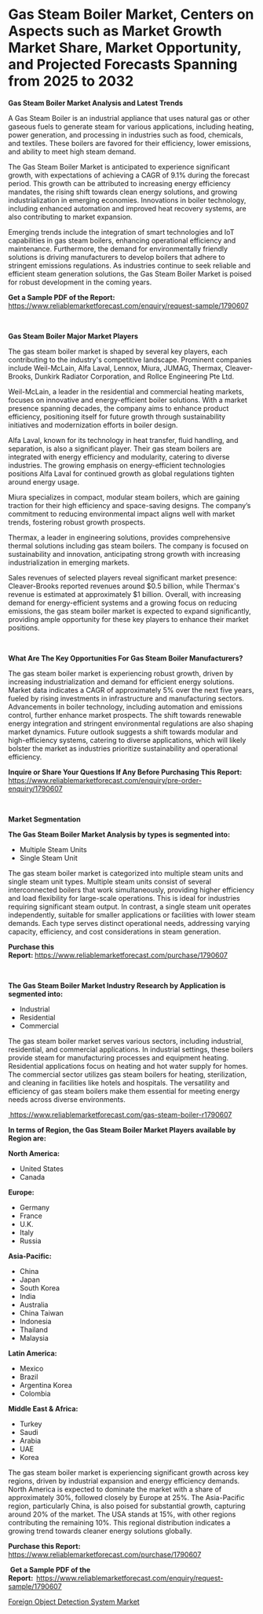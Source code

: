 <p><h1>Gas Steam Boiler Market, Centers on Aspects such as Market Growth Market Share, Market Opportunity, and Projected Forecasts Spanning from 2025 to 2032</h1></p><p><strong>Gas Steam Boiler Market Analysis and Latest Trends</strong></p>
<p><p>A Gas Steam Boiler is an industrial appliance that uses natural gas or other gaseous fuels to generate steam for various applications, including heating, power generation, and processing in industries such as food, chemicals, and textiles. These boilers are favored for their efficiency, lower emissions, and ability to meet high steam demand.</p><p>The Gas Steam Boiler Market is anticipated to experience significant growth, with expectations of achieving a CAGR of 9.1% during the forecast period. This growth can be attributed to increasing energy efficiency mandates, the rising shift towards clean energy solutions, and growing industrialization in emerging economies. Innovations in boiler technology, including enhanced automation and improved heat recovery systems, are also contributing to market expansion.</p><p>Emerging trends include the integration of smart technologies and IoT capabilities in gas steam boilers, enhancing operational efficiency and maintenance. Furthermore, the demand for environmentally friendly solutions is driving manufacturers to develop boilers that adhere to stringent emissions regulations. As industries continue to seek reliable and efficient steam generation solutions, the Gas Steam Boiler Market is poised for robust development in the coming years.</p></p>
<p><strong>Get a Sample PDF of the Report:&nbsp;</strong> <a href="https://www.reliablemarketforecast.com/enquiry/request-sample/1790607?utm_campaign=2011&utm_medium=2&utm_source=Github&utm_content=ia&utm_term=19022025&utm_id=gas-steam-boiler">https://www.reliablemarketforecast.com/enquiry/request-sample/1790607</a></p>
<p>&nbsp;</p>
<p><strong>Gas Steam Boiler Major Market Players</strong></p>
<p><p>The gas steam boiler market is shaped by several key players, each contributing to the industry's competitive landscape. Prominent companies include Weil-McLain, Alfa Laval, Lennox, Miura, JUMAG, Thermax, Cleaver-Brooks, Dunkirk Radiator Corporation, and Rollce Engineering Pte Ltd. </p><p>Weil-McLain, a leader in the residential and commercial heating markets, focuses on innovative and energy-efficient boiler solutions. With a market presence spanning decades, the company aims to enhance product efficiency, positioning itself for future growth through sustainability initiatives and modernization efforts in boiler design.</p><p>Alfa Laval, known for its technology in heat transfer, fluid handling, and separation, is also a significant player. Their gas steam boilers are integrated with energy efficiency and modularity, catering to diverse industries. The growing emphasis on energy-efficient technologies positions Alfa Laval for continued growth as global regulations tighten around energy usage.</p><p>Miura specializes in compact, modular steam boilers, which are gaining traction for their high efficiency and space-saving designs. The company’s commitment to reducing environmental impact aligns well with market trends, fostering robust growth prospects.</p><p>Thermax, a leader in engineering solutions, provides comprehensive thermal solutions including gas steam boilers. The company is focused on sustainability and innovation, anticipating strong growth with increasing industrialization in emerging markets.</p><p>Sales revenues of selected players reveal significant market presence: Cleaver-Brooks reported revenues around $0.5 billion, while Thermax's revenue is estimated at approximately $1 billion. Overall, with increasing demand for energy-efficient systems and a growing focus on reducing emissions, the gas steam boiler market is expected to expand significantly, providing ample opportunity for these key players to enhance their market positions.</p></p>
<p>&nbsp;</p>
<p><strong>What Are The Key Opportunities For Gas Steam Boiler Manufacturers?</strong></p>
<p><p>The gas steam boiler market is experiencing robust growth, driven by increasing industrialization and demand for efficient energy solutions. Market data indicates a CAGR of approximately 5% over the next five years, fueled by rising investments in infrastructure and manufacturing sectors. Advancements in boiler technology, including automation and emissions control, further enhance market prospects. The shift towards renewable energy integration and stringent environmental regulations are also shaping market dynamics. Future outlook suggests a shift towards modular and high-efficiency systems, catering to diverse applications, which will likely bolster the market as industries prioritize sustainability and operational efficiency.</p></p>
<p><strong>Inquire or Share Your Questions If Any Before Purchasing This Report:</strong> <a href="https://www.reliablemarketforecast.com/enquiry/pre-order-enquiry/1790607?utm_campaign=2011&utm_medium=2&utm_source=Github&utm_content=ia&utm_term=19022025&utm_id=gas-steam-boiler">https://www.reliablemarketforecast.com/enquiry/pre-order-enquiry/1790607</a></p>
<p>&nbsp;</p>
<p><strong>Market Segmentation</strong></p>
<p><strong>The Gas Steam Boiler Market Analysis by types is segmented into:</strong></p>
<p><ul><li>Multiple Steam Units</li><li>Single Steam Unit</li></ul></p>
<p><p>The gas steam boiler market is categorized into multiple steam units and single steam unit types. Multiple steam units consist of several interconnected boilers that work simultaneously, providing higher efficiency and load flexibility for large-scale operations. This is ideal for industries requiring significant steam output. In contrast, a single steam unit operates independently, suitable for smaller applications or facilities with lower steam demands. Each type serves distinct operational needs, addressing varying capacity, efficiency, and cost considerations in steam generation.</p></p>
<p><strong>Purchase this Report:&nbsp;</strong><a href="https://www.reliablemarketforecast.com/purchase/1790607?utm_campaign=2011&utm_medium=2&utm_source=Github&utm_content=ia&utm_term=19022025&utm_id=gas-steam-boiler">https://www.reliablemarketforecast.com/purchase/1790607</a></p>
<p>&nbsp;</p>
<p><strong>The Gas Steam Boiler Market Industry Research by Application is segmented into:</strong></p>
<p><ul><li>Industrial</li><li>Residential</li><li>Commercial</li></ul></p>
<p><p>The gas steam boiler market serves various sectors, including industrial, residential, and commercial applications. In industrial settings, these boilers provide steam for manufacturing processes and equipment heating. Residential applications focus on heating and hot water supply for homes. The commercial sector utilizes gas steam boilers for heating, sterilization, and cleaning in facilities like hotels and hospitals. The versatility and efficiency of gas steam boilers make them essential for meeting energy needs across diverse environments.</p></p>
<p><a href="https://www.reliablemarketforecast.com/gas-steam-boiler-r1790607?utm_campaign=2011&utm_medium=2&utm_source=Github&utm_content=ia&utm_term=19022025&utm_id=gas-steam-boiler">&nbsp;https://www.reliablemarketforecast.com/gas-steam-boiler-r1790607</a></p>
<p><strong>In terms of Region, the Gas Steam Boiler Market Players available by Region are:</strong></p>
<p>
    <p> <strong> North America: </strong>
        <ul>
            <li>United States</li>
            <li>Canada</li>
        </ul>
        </p> 
    <p> <strong> Europe: </strong>
        <ul>
            <li>Germany</li>
            <li>France</li>
            <li>U.K.</li>
            <li>Italy</li>
            <li>Russia</li>
        </ul>
        </p> 
    <p> <strong> Asia-Pacific: </strong>
        <ul>
            <li>China</li>
            <li>Japan</li>
            <li>South Korea</li>
            <li>India</li>
            <li>Australia</li>
            <li>China Taiwan</li>
            <li>Indonesia</li>
            <li>Thailand</li>
            <li>Malaysia</li>
        </ul>
        </p> 
    <p> <strong> Latin America: </strong>
        <ul>
            <li>Mexico</li>
            <li>Brazil</li>
            <li>Argentina Korea</li>
            <li>Colombia</li>
        </ul>
        </p> 
    <p> <strong> Middle East & Africa: </strong>
        <ul>
            <li>Turkey</li>
            <li>Saudi</li>
            <li>Arabia</li>
            <li>UAE</li>
            <li>Korea</li>
        </ul>
    </p>
    </p>
<p><p>The gas steam boiler market is experiencing significant growth across key regions, driven by industrial expansion and energy efficiency demands. North America is expected to dominate the market with a share of approximately 30%, followed closely by Europe at 25%. The Asia-Pacific region, particularly China, is also poised for substantial growth, capturing around 20% of the market. The USA stands at 15%, with other regions contributing the remaining 10%. This regional distribution indicates a growing trend towards cleaner energy solutions globally.</p></p>
<p><strong>Purchase this Report: </strong><a href="https://www.reliablemarketforecast.com/purchase/1790607?utm_campaign=2011&utm_medium=2&utm_source=Github&utm_content=ia&utm_term=19022025&utm_id=gas-steam-boiler">https://www.reliablemarketforecast.com/purchase/1790607</a></p>
<p>&nbsp;<strong>Get a Sample PDF of the Report:&nbsp;&nbsp;</strong><a href="https://www.reliablemarketforecast.com/enquiry/request-sample/1790607?utm_campaign=2011&utm_medium=2&utm_source=Github&utm_content=ia&utm_term=19022025&utm_id=gas-steam-boiler">https://www.reliablemarketforecast.com/enquiry/request-sample/1790607</a></p>
<p><strong></strong></p>
<p><p><a href="https://github.com/ChiragRp1/Market-Research-Report-List-7/blob/main/foreign-object-detection-system-market.md?utm_campaign=2011&utm_medium=2&utm_source=Github&utm_content=ia&utm_term=19022025&utm_id=gas-steam-boiler">Foreign Object Detection System Market</a></p></p>